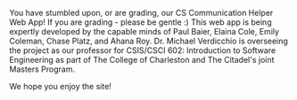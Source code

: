 You have stumbled upon, or are grading, our CS Communication Helper Web App!
If you are grading - please be gentle :) 
This web app is being expertly developed by the capable minds of Paul Baier, Elaina Cole, Emily Coleman, Chase Platz, and Ahana Roy. Dr. Michael Verdicchio is overseeing the project as our professor for CSIS/CSCI 602: Introduction to Software Engineering as part of The College of Charleston and The Citadel's joint Masters Program.

We hope you enjoy the site!
